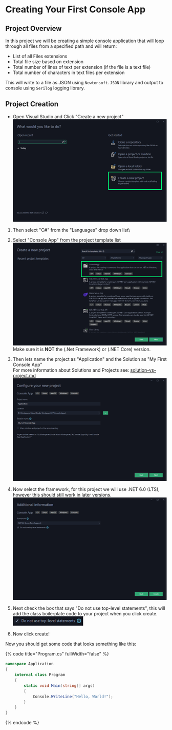 # Creating Your First Console App

## Project Overview

In this project we will be creating a simple console application that will loop through all files from a specified path and will return:

* List of all Files extensions
* Total file size based on extension
* Total number of lines of text per extension (if the file is a text file)
* Total number of characters in text files per extension

This will write to a file as JSON using `Newtonsoft.JSON` library and output to console using `Serilog` logging library.

## Project Creation

* Open Visual Studio and Click "Create a new project"\
  ![](<../../.gitbook/assets/Visual Studio Startup Screen>)

1. Then select "C#" from the "Languages" drop down list\

2. Select "Console App" from the project template list\
   ![](<../../.gitbook/assets/Create console app.png>)\
   Make sure it is **NOT** the (.Net Framework) or (.NET Core) version.
3. Then lets name the project as "Application" and the Solution as "My First Console App"\
   For more information about Solutions and Projects see: [solution-vs-project.md](../solution-vs-project.md "mention")\
   ![](<../../.gitbook/assets/image (5).png>)
4. Now select the framework, for this project we will use .NET 6.0 (LTS), however this should still work in later versions.\
   ![](../../.gitbook/assets/image.png)
5. Next check the box that says "Do not use top-level statements", this will add the class boilerplate code to your project when you click create.\
   ![](<../../.gitbook/assets/image (1).png>)
6. Now click create!

Now you should get some code that looks something like this:

{% code title="Program.cs" fullWidth="false" %}
```csharp
namespace Application
{
    internal class Program
    {
        static void Main(string[] args)
        {
            Console.WriteLine("Hello, World!");
        }
    }
}
```
{% endcode %}

